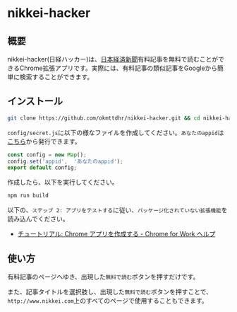 # nikkei-hacker

## 概要

nikkei-hacker(日経ハッカー)は、<a href="http://www.nikkei.com/" target="_blank">日本経済新聞</a>有料記事を無料で読むことができるChrome拡張アプリです。実際には、有料記事の類似記事をGoogleから簡単に検索することができます。

## インストール

```bash
git clone https://github.com/okmttdhr/nikkei-hacker.git && cd nikkei-hacker
```

`config/secret.js`に以下の様なファイルを作成してください。`あなたのappid`は<a href="https://e.developer.yahoo.co.jp/register" target="_blank">こちら</a>から発行できます。

```js:config/secret.js
const config = new Map();
config.set('appid',  'あなたのappid');
export default config;
```

作成したら、以下を実行してください。

```bash
npm run build
```

以下の、`ステップ 2: アプリをテストする`に従い、`パッケージ化されていない拡張機能`を読み込んでください。

* <a href="https://support.google.com/chrome/a/answer/2714278?hl=ja" target="_blank">チュートリアル: Chrome アプリを作成する - Chrome for Work ヘルプ</a>

## 使い方

有料記事のページヘゆき、出現した`無料で読む`ボタンを押すだけです。

また、記事タイトルを選択肢し、出現した`無料で読む`ボタンを押すことで、`http://www.nikkei.com`上のすべてのページで使用することもできます。
